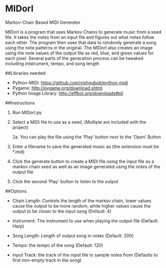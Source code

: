 # MIDorI
Markov-Chain Based MIDI Generator

MIDorI is a program that uses Markov Chains to generate music from a seed file.
It takes the notes from an input file and figures out what notes follow each other.
The program then uses that data to randomly generate a song using the note patterns in the original. The MIDorI also creates an image using the note values of the output file as red, blue, and green values for each pixel. Several parts of the generation process can be tweaked including intstrument, tempo, and song length

##Libraries needed:
* Python-MIDI: https://github.com/vishnubob/python-midi  
* Pygame: http://pygame.org/download.shtml  
* Python Image Library: http://effbot.org/downloads#pil  

##Instructions

1. Run MIDorI.py

2. Select a MIDI file to use as a seed, (Multiple are included with the project)
    
    2a. You can play the file using the 'Play' button next to the 'Open' Button

4. Enter a filename to save the generated music as (the extension must be *.mid)

5. Click the generate button to create a MIDI file using the input file as a markov chain seed
as well as an image generated using the notes of the output file

6. Click the second 'Play' button to listen to the output


##Options

* Chain Length: Controls the length of the markov chain, lower values cause the output to be more random, while higher values cause the output to be closer to the input song (Default: 4)

* Instrument: The instrument to use when playing the output file (Default: Harp)

* Song Length: Length of output song in notes (Default: 200)

* Tempo: the tempo of the song (Default: 120)

* Input Track: the track of the input file to sample notes from (Defaults to first non-empty track in the song)
